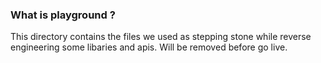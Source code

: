 
### What is playground ?

This directory contains the files we used as stepping stone while reverse engineering some libaries and apis. Will be removed before go live.
